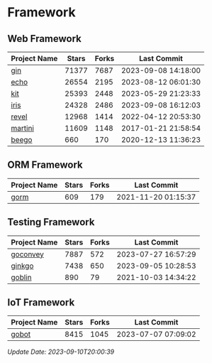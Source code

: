 # Framework

## Web Framework
| Project Name | Stars | Forks | Last Commit |
| ------------ | ----- | ----- | ----------- |
| [gin](https://github.com/gin-gonic/gin) | 71377 | 7687 | 2023-09-08 14:18:00 |
| [echo](https://github.com/labstack/echo) | 26554 | 2195 | 2023-08-12 06:01:30 |
| [kit](https://github.com/go-kit/kit) | 25393 | 2448 | 2023-05-29 21:23:33 |
| [iris](https://github.com/kataras/iris) | 24328 | 2486 | 2023-09-08 16:12:03 |
| [revel](https://github.com/revel/revel) | 12968 | 1414 | 2022-04-12 20:53:30 |
| [martini](https://github.com/go-martini/martini) | 11609 | 1148 | 2017-01-21 21:58:54 |
| [beego](https://github.com/astaxie/beego) | 660 | 170 | 2020-12-13 11:36:23 |

## ORM Framework
| Project Name | Stars | Forks | Last Commit |
| ------------ | ----- | ----- | ----------- |
| [gorm](https://github.com/jinzhu/gorm) | 609 | 179 | 2021-11-20 01:15:37 |

## Testing Framework
| Project Name | Stars | Forks | Last Commit |
| ------------ | ----- | ----- | ----------- |
| [goconvey](https://github.com/smartystreets/goconvey) | 7887 | 572 | 2023-07-27 16:57:29 |
| [ginkgo](https://github.com/onsi/ginkgo) | 7438 | 650 | 2023-09-05 10:28:53 |
| [goblin](https://github.com/franela/goblin) | 890 | 79 | 2021-10-03 14:34:22 |

## IoT Framework
| Project Name | Stars | Forks | Last Commit |
| ------------ | ----- | ----- | ----------- |
| [gobot](https://github.com/hybridgroup/gobot) | 8415 | 1045 | 2023-07-07 07:09:02 |

*Update Date: 2023-09-10T20:00:39*